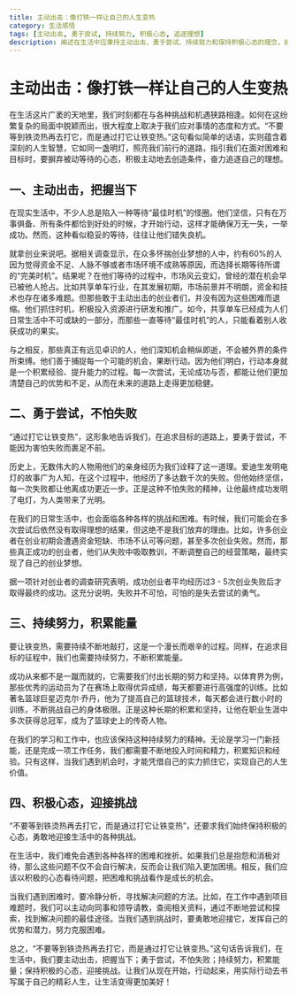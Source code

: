 ```yaml
---
title: 主动出击：像打铁一样让自己的人生变热
category: 生活感悟
tags: [主动出击, 勇于尝试, 持续努力, 积极心态, 追逐理想]
description: 阐述在生活中应秉持主动出击、勇于尝试、持续努力和保持积极心态的理念，如同通过打铁让铁变热一样，积极创造条件去追逐理想，应对各种挑战与机遇。
---
```

# 主动出击：像打铁一样让自己的人生变热
在生活这片广袤的天地里，我们时刻都在与各种挑战和机遇狭路相逢。如何在这纷繁复杂的局面中脱颖而出，很大程度上取决于我们应对事情的态度和方式。“不要等到铁烫热再去打它，而是通过打它让铁变热。”这句看似简单的话语，实则蕴含着深刻的人生智慧，它如同一盏明灯，照亮我们前行的道路，指引我们在面对困难和目标时，要摒弃被动等待的心态，积极主动地去创造条件，奋力追逐自己的理想。

## 一、主动出击，把握当下

在现实生活中，不少人总是陷入一种等待“最佳时机”的怪圈。他们坚信，只有在万事俱备、所有条件都恰到好处的时候，才开始行动，这样才能确保万无一失，一举成功。然而，这种看似稳妥的等待，往往让他们错失良机。

就拿创业来说吧。据相关调查显示，在众多怀揣创业梦想的人中，约有60%的人因为觉得资金不足、人脉不够或者市场环境不成熟等原因，而选择长期等待所谓的“完美时机”。结果呢？在他们等待的过程中，市场风云变幻，曾经的潜在机会早已被他人抢占。比如共享单车行业，在其发展初期，市场前景并不明朗，资金和技术也存在诸多难题。但那些敢于主动出击的创业者们，并没有因为这些困难而退缩。他们抓住时机，积极投入资源进行研发和推广。如今，共享单车已经成为人们日常生活中不可或缺的一部分，而那些一直等待“最佳时机”的人，只能看着别人收获成功的果实。

与之相反，那些真正有远见卓识的人，他们深知机会稍纵即逝，不会被外界的条件所束缚。他们善于捕捉每一个可能的机会，果断行动。因为他们明白，行动本身就是一个积累经验、提升能力的过程。每一次尝试，无论成功与否，都能让他们更加清楚自己的优势和不足，从而在未来的道路上走得更加稳健。

## 二、勇于尝试，不怕失败

“通过打它让铁变热”，这形象地告诉我们，在追求目标的道路上，要勇于尝试，不能因为害怕失败而裹足不前。

历史上，无数伟大的人物用他们的亲身经历为我们诠释了这一道理。爱迪生发明电灯的故事广为人知，在这个过程中，他经历了多达数千次的失败。但他始终坚信，每一次失败都让他离成功更近一步。正是这种不怕失败的精神，让他最终成功发明了电灯，为人类带来了光明。

在我们的日常生活中，也会面临各种各样的挑战和困难。有时候，我们可能会在多次尝试后依然没有取得理想的结果，但这绝不是我们放弃的理由。比如，许多创业者在创业初期会遭遇资金短缺、市场不认可等问题，甚至多次创业失败。然而，那些真正成功的创业者，他们从失败中吸取教训，不断调整自己的经营策略，最终实现了自己的创业梦想。

据一项针对创业者的调查研究表明，成功创业者平均经历过3 - 5次创业失败后才取得最终的成功。这充分说明，失败并不可怕，可怕的是失去尝试的勇气。

## 三、持续努力，积累能量

要让铁变热，需要持续不断地敲打，这是一个漫长而艰辛的过程。同样，在追求目标的征程中，我们也需要持续努力，不断积累能量。

成功从来都不是一蹴而就的，它需要我们付出长期的努力和坚持。以体育界为例，那些优秀的运动员为了在赛场上取得优异成绩，每天都要进行高强度的训练。比如著名篮球巨星迈克尔·乔丹，他为了提高自己的篮球技术，每天都会进行数小时的训练，不断挑战自己的身体极限。正是这种长期的积累和坚持，让他在职业生涯中多次获得总冠军，成为了篮球史上的传奇人物。

在我们的学习和工作中，也应该保持这种持续努力的精神。无论是学习一门新技能，还是完成一项工作任务，我们都需要不断地投入时间和精力，积累知识和经验。只有这样，当我们遇到机会时，才能凭借自己的实力抓住它，实现自己的人生价值。

## 四、积极心态，迎接挑战

“不要等到铁烫热再去打它，而是通过打它让铁变热”，还要求我们始终保持积极的心态，勇敢地迎接生活中的各种挑战。

在生活中，我们难免会遇到各种各样的困难和挫折。如果我们总是抱怨和消极对待，那么这些问题不仅不会自行解决，反而会让我们陷入更加困境。相反，我们应该以积极的心态看待问题，把困难和挑战看作是成长的机会。

当我们遇到困难时，要冷静分析，寻找解决问题的方法。比如，在工作中遇到项目难题时，我们可以主动向同事和领导请教，查阅相关资料，通过不断地尝试和探索，找到解决问题的最佳途径。当我们遇到挑战时，要勇敢地迎接它，发挥自己的优势和潜力，努力克服困难。

总之，“不要等到铁烫热再去打它，而是通过打它让铁变热。”这句话告诉我们，在生活中，我们要主动出击，把握当下；勇于尝试，不怕失败；持续努力，积累能量；保持积极的心态，迎接挑战。让我们从现在开始，行动起来，用实际行动去书写属于自己的精彩人生，让生活变得更加美好！